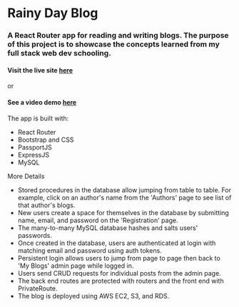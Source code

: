 # Rainy Day Blog

### A React Router app for reading and writing blogs. The purpose of this project is to showcase the concepts learned from my full stack web dev schooling.

#### Visit the live site [here](http://54.215.230.88:3000/) 
or
#### See a video demo [here](https://www.youtube.com/watch?v=l1Rs5hOCpSk)


The app is built with:
* React Router
* Bootstrap and CSS
* PassportJS
* ExpressJS
* MySQL





More Details
* Stored procedures in the database allow jumping from table to table. For example, click on an author's name from the 'Authors' page to see list of that author's blogs.
* New users create a space for themselves in the database by submitting name, email, and password on the 'Registration' page.
* The many-to-many MySQL database hashes and salts users' passwords. 
* Once created in the database, users are authenticated at login with matching email and password using auth tokens.
* Persistent login allows users to jump from page to page then back to 'My Blogs' admin page while logged in.
* Users send CRUD requests for individual posts from the admin page.
* The back end routes are protected with routers and the front end with PrivateRoute.
* The blog is deployed using AWS EC2, S3, and RDS.